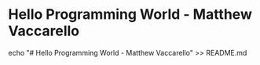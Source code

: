 # Hello Programming World - Matthew Vaccarello
echo "# Hello Programming World - Matthew Vaccarello" >> README.md
